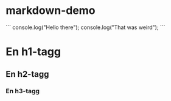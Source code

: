 # markdown-demo



´´´
console.log("Hello there");
console.log("That was weird");
´´´

# En h1-tagg

## En h2-tagg

### En h3-tagg
